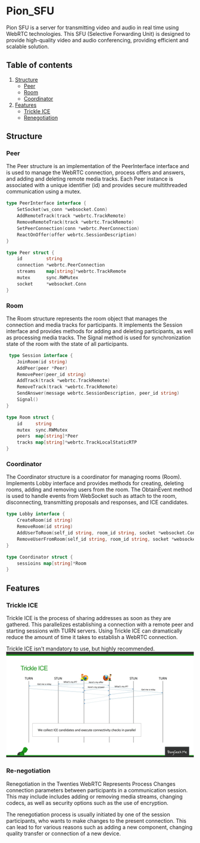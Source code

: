 # Pion_SFU 

Pion SFU is a server for transmitting video and audio in real time using
WebRTC technologies. This SFU (Selective Forwarding Unit) is designed to provide
high-quality video and audio conferencing, providing efficient and
scalable solution.


## Table of contents
1. [Structure](#structure)
    - [Peer](#peer)
    - [Room](#room)
    - [Coordinator](#coordinator)
2. [Features](#features)
   - [Trickle ICE](#trickle-ice) 
   - [Renegotiation](#re-negotiation)


## Structure

### Peer
The Peer structure is an implementation of the PeerInterface interface and is used
to manage the WebRTC connection, process offers and answers, and
adding and deleting remote media tracks. Each Peer instance is associated with a unique identifier (id)
and provides secure multithreaded communication using a mutex.

``` go
type PeerInterface interface {
    SetSocket(ws_conn *websocket.Conn)
    AddRemoteTrack(track *webrtc.TrackRemote)
    RemoveRemoteTrack(track *webrtc.TrackRemote)
    SetPeerConnection(conn *webrtc.PeerConnection)
    ReactOnOffer(offer webrtc.SessionDescription)
}
```
``` go
type Peer struct {
	id         string
	connection *webrtc.PeerConnection
	streams    map[string]*webrtc.TrackRemote
	mutex      sync.RWMutex
	socket     *websocket.Conn
}
```

### Room
The Room structure represents the room object that manages the connection and media tracks
for participants. It implements the Session interface and provides methods for adding and
deleting participants, as well as processing media tracks. The Signal method is used for synchronization
state of the room with the state of all participants.
``` go
 type Session interface {
	JoinRoom(id string)
	AddPeer(peer *Peer)
	RemovePeer(peer_id string)
	AddTrack(track *webrtc.TrackRemote)
	RemoveTrack(track *webrtc.TrackRemote)
	SendAnswer(message webrtc.SessionDescription, peer_id string)
	Signal()
}

```
``` go
type Room struct {
	id     string
	mutex  sync.RWMutex
	peers  map[string]*Peer
	tracks map[string]*webrtc.TrackLocalStaticRTP
} 
```

### Coordinator
The Coordinator structure is a coordinator for managing rooms (Room). Implements
Lobby interface and provides methods for creating, deleting rooms, adding and removing users
from the room. The ObtainEvent method is used to handle events from WebSocket such as attach
to the room, disconnecting, transmitting proposals and responses, and ICE candidates.
``` go
type Lobby interface {
	CreateRoom(id string)
	RemoveRoom(id string)
	AddUserToRoom(self_id string, room_id string, socket *websocket.Conn)
	RemoveUserFromRoom(self_id string, room_id string, socket *websocket.Conn)
}
```
``` go
type Coordinator struct {
	sessioins map[string]*Room
}
```

## Features
### Trickle ICE
Trickle ICE is the process of sharing addresses as soon as they are gathered. This parallelizes establishing a connection with a remote peer and starting sessions with TURN servers. Using Trickle ICE can dramatically reduce the amount of time it takes to establish a WebRTC connection.

Trickle ICE isn't mandatory to use, but highly recommended.
![tricke_ice.png](public%2Ftricke_ice.png)
### Re-negotiation
Renegotiation in the Twenties WebRTC Represents Process Changes
connection parameters between participants in a communication session. This may include
includes adding or removing media streams, changing codecs, as well as
security options such as the use of encryption.

The renegotiation process is usually initiated by one of the session participants,
who wants to make changes to the present connection. This can lead to
for various reasons such as adding a new component, changing
quality transfer or connection of a new device.
